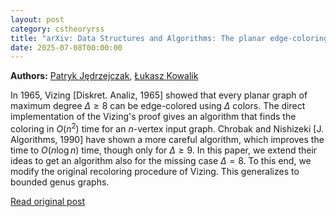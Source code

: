 ```yaml
---
layout: post
category: cstheoryrss
title: "arXiv: Data Structures and Algorithms: The planar edge-coloring theorem of Vizing in Onlog n time"
date: 2025-07-08T00:00:00
---
```


**Authors:** [Patryk Jędrzejczak](https://dblp.uni-trier.de/search?q=Patryk+J%C4%99drzejczak), [Łukasz Kowalik](https://dblp.uni-trier.de/search?q=%C5%81ukasz+Kowalik)

In 1965, Vizing [Diskret. Analiz, 1965] showed that every planar graph of
maximum degree $\Delta\ge 8$ can be edge-colored using $\Delta$ colors. The
direct implementation of the Vizing's proof gives an algorithm that finds the
coloring in $O(n^2)$ time for an $n$-vertex input graph. Chrobak and Nishizeki
[J. Algorithms, 1990] have shown a more careful algorithm, which improves the
time to $O(n\log n)$ time, though only for $\Delta\ge 9$. In this paper, we
extend their ideas to get an algorithm also for the missing case $\Delta=8$. To
this end, we modify the original recoloring procedure of Vizing. This
generalizes to bounded genus graphs.

[Read original post](http://arxiv.org/abs/2507.04516v1)
